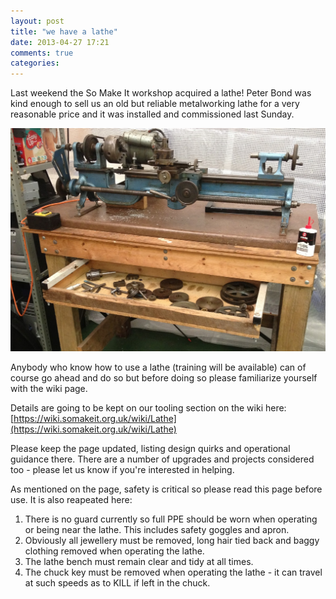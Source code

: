 ```yaml
---
layout: post
title: "we have a lathe"
date: 2013-04-27 17:21
comments: true
categories: 
---
```

Last weekend the So Make It workshop acquired a lathe! Peter Bond was kind enough to sell us an old but reliable metalworking lathe for a very reasonable price and it was installed and commissioned last Sunday.

![lathe](/images/lathe.jpg)

Anybody who know how to use a lathe (training will be available) can of course go ahead and do so but before doing so please familiarize yourself with the wiki page.

Details are going to be kept on our tooling section on the wiki here:
[https://wiki.somakeit.org.uk/wiki/Lathe](https://wiki.somakeit.org.uk/wiki/Lathe)

Please keep the page updated, listing design quirks and operational guidance there. There are a number of upgrades and projects considered too - please let us know if you're interested in helping.

As mentioned on the page, safety is critical so please read this page before use. It is also reapeated here:

1. There is no guard currently so full PPE should be worn when operating or being near the lathe. This includes safety goggles and apron.
1. Obviously all jewellery must be removed, long hair tied back and baggy clothing removed when operating the lathe.
1. The lathe bench must remain clear and tidy at all times.
1. The chuck key must be removed when operating the lathe - it can travel at such speeds as to KILL if left in the chuck.

